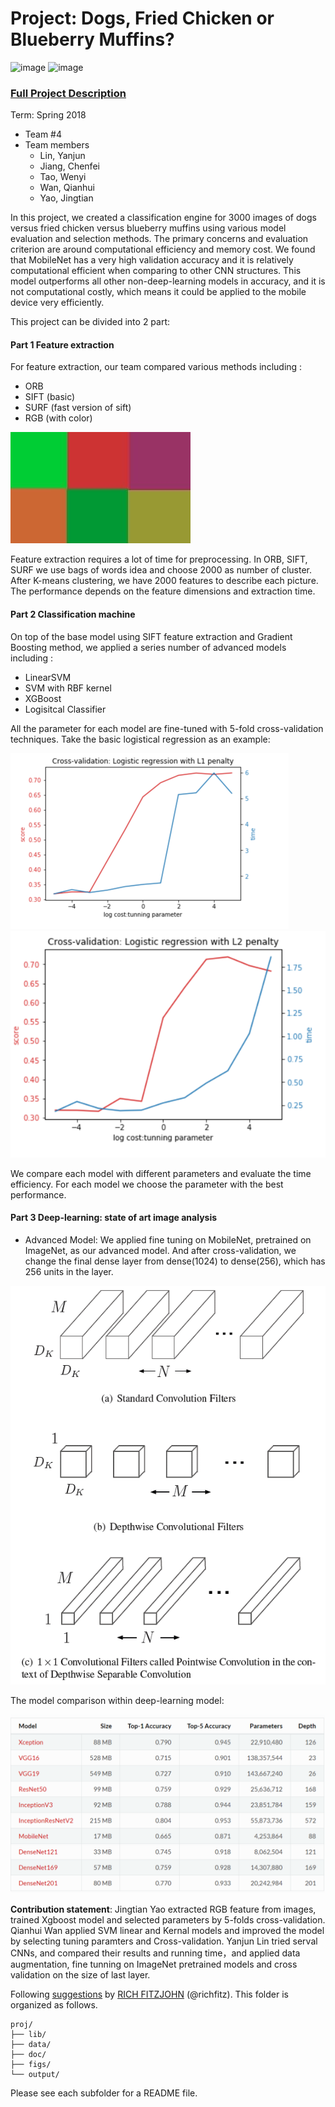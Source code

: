 # Project: Dogs, Fried Chicken or Blueberry Muffins?
![image](figs/chicken.jpg)
![image](figs/muffin.jpg)


### [Full Project Description](doc/project3_desc.md)

Term: Spring 2018

+ Team #4
+ Team members
	+ Lin, Yanjun
	+ Jiang, Chenfei
	+ Tao, Wenyi
	+ Wan, Qianhui
	+ Yao, Jingtian

In this project, we created a classification engine for 3000 images of dogs versus fried chicken versus blueberry muffins using various model evaluation and selection methods. The primary concerns and evaluation criterion are around computational efficiency and memory cost. We found that MobileNet has a very high validation accuracy and it is relatively computational efficient when comparing to other CNN structures. This model outperforms all other non-deep-learning models in accuracy, and it is not computational costly, which means it could be applied to the mobile device very efficiently.  

This project can be divided into 2 part:
#### Part 1 Feature extraction
For feature extraction, our team compared various methods including :
+ ORB 
+ SIFT (basic)
+ SURF (fast version of sift)
+ RGB (with color)


![image](figs/RGB_feature.jpg)

Feature extraction requires a lot of time for preprocessing. In ORB, SIFT, SURF we use bags of words idea and choose 2000 as number of cluster. After K-means clustering, we have 2000 features to describe each picture. The performance depends on the feature dimensions and extraction time. 

#### Part 2 Classification machine
On top of the base model using SIFT feature extraction and Gradient Boosting method, we applied a series number of advanced models including :
+ LinearSVM 
+ SVM with RBF kernel
+ XGBoost
+ Logisitcal Classifier

All the parameter for each model are fine-tuned with 5-fold cross-validation techniques. Take the basic logistical regression as an example:

![image](figs/Logistic_regression_with_L1_penalty.png)
![image](figs/Logistic_regression_with_L2_penalty.png)

We compare each model with different parameters and evaluate the time efficiency. For each model we choose the parameter with the best performance.



#### Part 3 Deep-learning: state of art image analysis

+ Advanced Model: We applied fine tuning on MobileNet, pretrained on ImageNet, as our advanced model. And after cross-validation, we change the final dense layer from dense(1024) to dense(256), which has 256 units in the layer.

![image](figs/depthwise_separable_convolution.png)

The model comparison within deep-learning model:

![image](figs/model_comparation.png)


**Contribution statement**: Jingtian Yao extracted RGB feature from images, trained Xgboost model and selected parameters by 5-folds cross-validation. Qianhui Wan applied SVM linear and Kernal models and improved the model by selecting tuning paramters and Cross-validation. Yanjun Lin tried serval CNNs, and compared their results and running time，and applied data augmentation, fine tunning on ImageNet pretrained models and cross validation on the size of last layer.


Following [suggestions](http://nicercode.github.io/blog/2013-04-05-projects/) by [RICH FITZJOHN](http://nicercode.github.io/about/#Team) (@richfitz). This folder is organized as follows.



```
proj/
├── lib/
├── data/
├── doc/
├── figs/
└── output/
```
Please see each subfolder for a README file.
